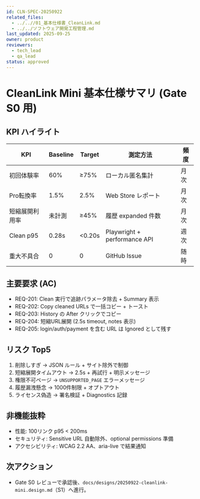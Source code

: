 ```yaml
---
id: CLN-SPEC-20250922
related_files:
  - ../..//01_基本仕様書_CleanLink.md
  - ../../ソフトウェア開発工程管理.md
last_updated: 2025-09-25
owner: product
reviewers:
  - tech_lead
  - qa_lead
status: approved
---
```


# CleanLink Mini 基本仕様サマリ (Gate S0 用)

## KPI ハイライト
| KPI | Baseline | Target | 測定方法 | 頻度 |
|---|---|---|---|---|
| 初回体験率 | 60% | ≥75% | ローカル匿名集計 | 月次 |
| Pro転換率 | 1.5% | 2.5% | Web Store レポート | 月次 |
| 短縮展開利用率 | 未計測 | ≥45% | 履歴 expanded 件数 | 月次 |
| Clean p95 | 0.28s | <0.20s | Playwright + performance API | 週次 |
| 重大不具合 | 0 | 0 | GitHub Issue | 随時 |

## 主要要求 (AC)
- REQ-201: Clean 実行で追跡パラメータ除去 + Summary 表示
- REQ-202: Copy cleaned URLs で一括コピー + トースト
- REQ-203: History の After クリックでコピー
- REQ-204: 短縮URL展開 (2.5s timeout, notes 表示)
- REQ-205: login/auth/payment を含む URL は Ignored として残す

## リスク Top5
1. 削除しすぎ → JSON ルール + サイト除外で制御
2. 短縮展開タイムアウト → 2.5s + 再試行 + 明示メッセージ
3. 権限不可ページ → `UNSUPPORTED_PAGE` エラーメッセージ
4. 履歴漏洩懸念 → 1000件制限 + オプトアウト
5. ライセンス偽造 → 署名検証 + Diagnostics 記録

## 非機能抜粋
- 性能: 100リンク p95 < 200ms
- セキュリティ: Sensitive URL 自動除外、optional permissions 準備
- アクセシビリティ: WCAG 2.2 AA、aria-live で結果通知

## 次アクション
- Gate S0 レビューで承認後、`docs/designs/20250922-cleanlink-mini.design.md`（S1）へ進行。
